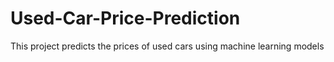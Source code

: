 # Used-Car-Price-Prediction
This project predicts the prices of used cars using machine learning models
